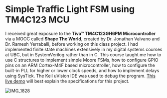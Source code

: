 Simple Traffic Light FSM using TM4C123 MCU
======

  I received great exposure to the **Tiva™ TM4C123GH6PM Microcontroller** via a MOOC called __Shape The World__, created by Dr. Jonathan Valvano and Dr. Ramesh Yerraballi, before working on this class project. I had implemented finite state machines extensively in my digital systems courses at UBC, but in SystemVerilog rather than in C. This course taught me how to use C structures to implement simple Moore FSMs, how to configure GPIO pins on an ARM Cortex-M4F based microcontroller, how to configure the built-in PLL for higher or lower clock speeds, and how to implement delays using SysTick. The Keil uVision IDE was used to debug the program. [This live demo](https://youtu.be/adBRNBYYqnk) will best explain the specifications for this project.

![IMG_1828](https://user-images.githubusercontent.com/55927496/86650274-65f8ea00-bf97-11ea-9b69-7379260ebaf3.jpg)

